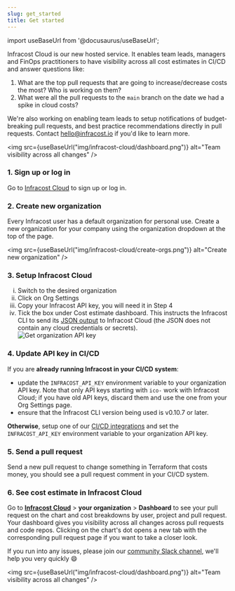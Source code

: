 ```yaml
---
slug: get_started
title: Get started
---
```


import useBaseUrl from '@docusaurus/useBaseUrl';

Infracost Cloud is our new hosted service. It enables team leads, managers and FinOps practitioners to have visibility across all cost estimates in CI/CD and answer questions like:
1. What are the top pull requests that are going to increase/decrease costs the most? Who is working on them?
2. What were all the pull requests to the `main` branch on the date we had a spike in cloud costs?

We're also working on enabling team leads to setup notifications of budget-breaking pull requests, and best practice recommendations directly in pull requests. Contact hello@infracost.io if you'd like to learn more.

<img src={useBaseUrl("img/infracost-cloud/dashboard.png")} alt="Team visibility across all changes" />

### 1. Sign up or log in

Go to [Infracost Cloud](https://dashboard.infracost.io) to sign up or log in.

### 2. Create new organization

Every Infracost user has a default organization for personal use. Create a new organization for your company using the organization dropdown at the top of the page.

<img src={useBaseUrl("img/infracost-cloud/create-orgs.png")} alt="Create new organization" />

### 3. Setup Infracost Cloud

<ol type="i">
  <li>Switch to the desired organization</li>
  <li>Click on Org Settings</li>
  <li>Copy your Infracost API key, you will need it in Step 4</li>
  <li>Tick the box under Cost estimate dashboard. This instructs the Infracost CLI to send its <a href="/docs/features/cli_commands/#examples">JSON output</a> to Infracost Cloud (the JSON does not contain any cloud credentials or secrets).</li>
  <img src={useBaseUrl("img/infracost-cloud/org-api-key-tick.png")} alt="Get organization API key" />
</ol>


### 4. Update API key in CI/CD

If you are **already running Infracost in your CI/CD system**: 
- update the `INFRACOST_API_KEY` environment variable to your organization API key. Note that only API keys starting with `ico-` work with Infracost Cloud; if you have old API keys, discard them and use the one from your Org Settings page.
- ensure that the Infracost CLI version being used is v0.10.7 or later.

**Otherwise**, setup one of our [CI/CD integrations](/docs/integrations/cicd/) and set the `INFRACOST_API_KEY` environment variable to your organization API key.

### 5. Send a pull request

Send a new pull request to change something in Terraform that costs money, you should see a pull request comment in your CI/CD system.

### 6. See cost estimate in Infracost Cloud

Go to [**Infracost Cloud**](https://dashboard.infracost.io) > **your organization** > **Dashboard** to see your pull request on the chart and cost breakdowns by user, project and pull request. Your dashboard gives you visibility across all changes across pull requests and code repos. Clicking on the chart's dot opens a new tab with the corresponding pull request page if you want to take a closer look.

If you run into any issues, please join our [community Slack channel](https://www.infracost.io/community-chat), we'll help you very quickly 😄

<img src={useBaseUrl("img/infracost-cloud/dashboard.png")} alt="Team visibility across all changes" />
